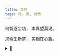 ```yaml
---
title: 自然
tags: 诗, 爱, 自然
---
```


何智逐尘功，
本真望莫渴。

求索生新梦，
实相在心豁。

<details><summary>📝</summary>
采撷意译自叶芝的诗：

Then nowise worship dusty deeds,
Nor seek, for this is also sooth,
To hunger fiercely after truth.
Lest all thy toiling only breeds
New dreams, new dreams; there is no truth
Saving in thine own heart.
</details>
